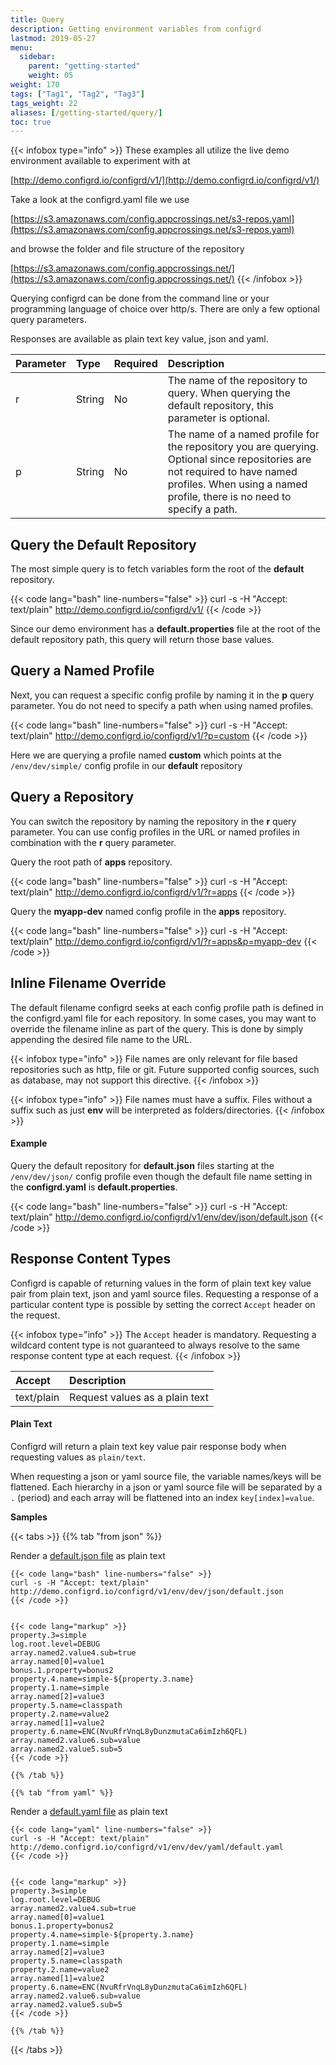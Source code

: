```yaml
---
title: Query
description: Getting environment variables from configrd
lastmod: 2019-05-27
menu:
  sidebar:
    parent: "getting-started"
    weight: 05
weight: 170
tags: ["Tag1", "Tag2", "Tag3"]
tags_weight: 22
aliases: [/getting-started/query/]
toc: true
---
```


{{< infobox type="info" >}}
These examples all utilize the live demo environment available to experiment with at

[http://demo.configrd.io/configrd/v1/](http://demo.configrd.io/configrd/v1/)

Take a look at the configrd.yaml file we use

[https://s3.amazonaws.com/config.appcrossings.net/s3-repos.yaml](https://s3.amazonaws.com/config.appcrossings.net/s3-repos.yaml)

and browse the folder and file structure of the repository

[https://s3.amazonaws.com/config.appcrossings.net/](https://s3.amazonaws.com/config.appcrossings.net/)
{{< /infobox >}}

Querying configrd can be done from the command line or your programming language of choice over http/s. There are only a few optional query parameters. 

Responses are available as plain text key value, json and yaml.

| Parameter | Type | Required | Description |
| :--- | :--- | :--- | :--- |
| r | String | No | The name of the repository to query. When querying the default repository, this parameter is optional. |
| p | String | No | The name of a named profile for the repository you are querying. Optional since repositories are not required to have named profiles. When using a named profile, there is no need to specify a path. |

## Query the Default Repository

The most simple query is to fetch variables form the root of the **default** repository.

{{< code lang="bash" line-numbers="false" >}}
curl -s -H "Accept: text/plain" http://demo.configrd.io/configrd/v1/
{{< /code >}}

Since our demo environment has a **default.properties** file at the root of the default repository path, this query will return those base values.

## Query a Named Profile

Next, you can request a specific config profile by naming it in the **p** query parameter. You do not need to specify a path when using named profiles. 

{{< code lang="bash" line-numbers="false" >}}
curl -s -H "Accept: text/plain" http://demo.configrd.io/configrd/v1/?p=custom
{{< /code >}}

Here we are querying a profile named **custom** which points at the `/env/dev/simple/` config profile in our **default** repository

## Query a Repository 

You can switch the repository by naming the repository in the **r** query parameter. You can use config profiles in the URL or named profiles in combination with the **r** query parameter.

Query the root path of **apps** repository.

{{< code lang="bash" line-numbers="false" >}}
curl -s -H "Accept: text/plain" http://demo.configrd.io/configrd/v1/?r=apps
{{< /code >}}

Query the **myapp-dev** named config profile in the **apps** repository.

{{< code lang="bash" line-numbers="false" >}}
curl -s -H "Accept: text/plain" http://demo.configrd.io/configrd/v1/?r=apps&p=myapp-dev
{{< /code >}}

## Inline Filename Override

The default filename configrd seeks at each config profile path is defined in the configrd.yaml file for each repository. In some cases, you may want to override the filename inline as part of the query. This is done by simply appending the desired file name to the URL.

{{< infobox type="info" >}}
File names are only relevant for file based repositories such as http, file or git. Future supported config sources, such as database, may not support this directive.
{{< /infobox >}}

{{< infobox type="info" >}}
File names must have a suffix. Files without a suffix such as just **env** will be interpreted as folders/directories.
{{< /infobox >}}

#### Example

Query the default repository for **default.json** files starting at the `/env/dev/json/` config profile even though the default file name setting in the **configrd.yaml** is **default.properties**.

{{< code lang="bash" line-numbers="false" >}}
curl -s -H "Accept: text/plain" http://demo.configrd.io/configrd/v1/env/dev/json/default.json
{{< /code >}}

## Response Content Types

Configrd is capable of returning values in the form of plain text key value pair from plain text, json and yaml source files. Requesting a response of a particular content type is possible by setting the correct `Accept` header on the request. 

{{< infobox type="info" >}}
The `Accept` header is mandatory. Requesting a wildcard content type is not guaranteed to always resolve to the same response content type at each request.
{{< /infobox >}}

| Accept | Description |
| :--- | :--- |
| text/plain | Request values as a plain text |

#### Plain Text

<!-- html comment -->

Configrd will return a plain text key value pair response body when requesting values as `plain/text`. 

When requesting a json or yaml source file, the variable names/keys will be flattened. Each hierarchy in a json or yaml source file will be separated by a `.` \(period\) and each array will be flattened into an index `key[index]=value`.

**Samples**

{{< tabs >}}
	{{% tab "from json" %}}

Render a [default.json file](https://github.com/configrd/configrd-service/blob/master/src/test/resources/env/dev/json/default.json) as plain text


	{{< code lang="bash" line-numbers="false" >}}
	curl -s -H "Accept: text/plain" http://demo.configrd.io/configrd/v1/env/dev/json/default.json
	{{< /code >}}


	{{< code lang="markup" >}}
	property.3=simple
	log.root.level=DEBUG
	array.named2.value4.sub=true
	array.named[0]=value1
	bonus.1.property=bonus2
	property.4.name=simple-${property.3.name}
	property.1.name=simple
	array.named[2]=value3
	property.5.name=classpath
	property.2.name=value2
	array.named[1]=value2
	property.6.name=ENC(NvuRfrVnqL8yDunzmutaCa6imIzh6QFL)
	array.named2.value6.sub=value
	array.named2.value5.sub=5
	{{< /code >}}

	{{% /tab %}}

	{{% tab "from yaml" %}}
	
Render a [default.yaml file](https://github.com/configrd/configrd-service/blob/master/src/test/resources/env/dev/yaml/default.yaml) as plain text

	{{< code lang="yaml" line-numbers="false" >}}
	curl -s -H "Accept: text/plain" http://demo.configrd.io/configrd/v1/env/dev/yaml/default.yaml
	{{< /code >}}


	{{< code lang="markup" >}}
	property.3=simple
	log.root.level=DEBUG
	array.named2.value4.sub=true
	array.named[0]=value1
	bonus.1.property=bonus2
	property.4.name=simple-${property.3.name}
	property.1.name=simple
	array.named[2]=value3
	property.5.name=classpath
	property.2.name=value2
	array.named[1]=value2
	property.6.name=ENC(NvuRfrVnqL8yDunzmutaCa6imIzh6QFL)
	array.named2.value6.sub=value
	array.named2.value5.sub=5
	{{< /code >}}

	{{% /tab %}}
{{< /tabs >}}

